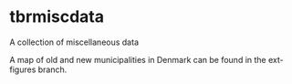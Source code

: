 # tbrmiscdata
A collection of miscellaneous data

A map of old and new municipalities in Denmark can be found in the ext-figures 
branch.
